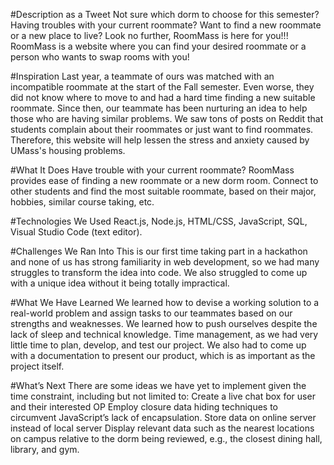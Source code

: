 #Description as a Tweet
Not sure which dorm to choose for this semester? Having troubles with your current roommate? Want to find a new roommate or a new place to live? Look no further, RoomMass is here for you!!! RoomMass is a website where you can find your desired roommate or a person who wants to swap rooms with you!

#Inspiration
Last year, a teammate of ours was matched with an incompatible roommate at the start of the Fall semester. Even worse, they did not know where to move to and had a hard time finding a new suitable roommate. Since then, our teammate has been nurturing an idea to help those who are having similar problems. We saw tons of posts on Reddit that students complain about their roommates or just want to find roommates. Therefore, this website will help lessen the stress and anxiety caused by UMass's housing problems. 

#What It Does
Have trouble with your current roommate? RoomMass provides ease of finding a new roommate or a new dorm room. 
Connect to other students and find the most suitable roommate, based on their major, hobbies, similar course taking, etc.

#Technologies We Used
React.js, Node.js, HTML/CSS, JavaScript, SQL, Visual Studio Code (text editor).

#Challenges We Ran Into
This is our first time taking part in a hackathon and none of us has strong familiarity in web development, so we had many struggles to transform the idea into code. 
We also struggled to come up with a unique idea without it being totally impractical.

#What We Have Learned
We learned how to devise a working solution to a real-world problem and assign tasks to our teammates based on our strengths and weaknesses. 
We learned how to push ourselves despite the lack of sleep and technical knowledge.
Time management, as we had very little time to plan, develop, and test our project. We also had to come up with a documentation to present our product, which is as important as the project itself.

#What’s Next
There are some ideas we have yet to implement given the time constraint, including but not limited to:
Create a live chat box for user and their interested OP
Employ closure data hiding techniques to circumvent JavaScript’s lack of encapsulation.
Store data on online server instead of local server
Display relevant data such as the nearest locations on campus relative to the dorm being reviewed, e.g., the closest dining hall, library, and gym.
